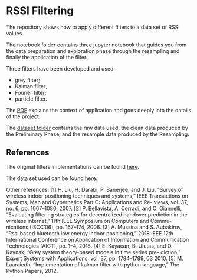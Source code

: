 # RSSI Filtering
The repository shows how to apply different filters to a data set of RSSI values.

The notebook folder contains three jupyter notebook that guides you from the data preparation and exploration phase through the resampling and finally the application of the filter.

Three filters have been developed and used:
- grey filter;
- Kalman filter;
- Fourier filter;
- particle filter.

The [PDF](https://github.com/peppekristen/RSSI_Filtering/blob/main/Improving_Indoor_Localization_using_Filtering.pdf) explains the context of application and goes deeply into the datails of the project.

The [dataset folder](https://github.com/peppekristen/RSSI_Filtering/tree/main/dataset) contains the raw data used, the clean data produced by the Preliminary Phase, and the resample data produced by the Resampling.

## References

The original filters implementations can be found [here](https://github.com/phillipiv/rssi-filtering-kalman).

The data set used can be found [here](https://archive.ics.uci.edu/ml/datasets/BLE+RSSI+dataset+for+Indoor+localization).

Other references:
[1] H. Liu, H. Darabi, P. Banerjee, and J. Liu, “Survey of wireless indoor positioning techniques
and systems,” IEEE Transactions on Systems, Man and Cybernetics Part C: Applications and Re-
views, vol. 37, no. 6, pp. 1067–1080, 2007.
[2] P. Bellavista, A. Corradi, and C. Giannelli, “Evaluating filtering strategies for decentralized
handover prediction in the wireless internet,” 11th IEEE Symposium on Computers and Commu-
nications (ISCC’06), pp. 167–174, 2006.
[3] A. Mussina and S. Aubakirov, “Rssi based bluetooth low energy indoor positioning,” 2018
IEEE 12th International Conference on Application of Information and Communication Technologies
(AICT), pp. 1–4, 2018.
[4] E. Kayacan, B. Ulutas, and O. Kaynak, “Grey system theory-based models in time series pre-
diction,” Expert Systems with Applications, vol. 37, pp. 1784–1789, 03 2010.
[5] M. Laaraiedh, “Implementation of kalman filter with python language,” The Python Papers,
2012.

